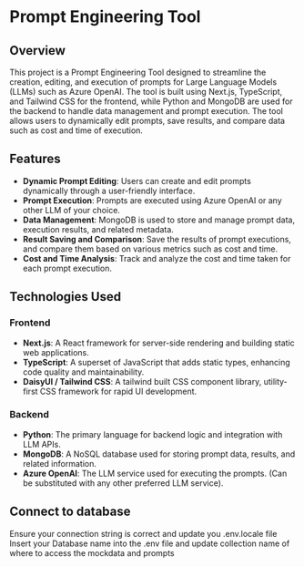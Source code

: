 # Prompt Engineering Tool

## Overview

This project is a Prompt Engineering Tool designed to streamline the creation, editing, and execution of prompts for Large Language Models (LLMs) such as Azure OpenAI. The tool is built using Next.js, TypeScript, and Tailwind CSS for the frontend, while Python and MongoDB are used for the backend to handle data management and prompt execution. The tool allows users to dynamically edit prompts, save results, and compare data such as cost and time of execution.

## Features

- **Dynamic Prompt Editing**: Users can create and edit prompts dynamically through a user-friendly interface.
- **Prompt Execution**: Prompts are executed using Azure OpenAI or any other LLM of your choice.
- **Data Management**: MongoDB is used to store and manage prompt data, execution results, and related metadata.
- **Result Saving and Comparison**: Save the results of prompt executions, and compare them based on various metrics such as cost and time.
- **Cost and Time Analysis**: Track and analyze the cost and time taken for each prompt execution.

## Technologies Used

### Frontend

- **Next.js**: A React framework for server-side rendering and building static web applications.
- **TypeScript**: A superset of JavaScript that adds static types, enhancing code quality and maintainability.
- **DaisyUI / Tailwind CSS**: A tailwind built CSS component library, utility-first CSS framework for rapid UI development.

### Backend

- **Python**: The primary language for backend logic and integration with LLM APIs.
- **MongoDB**: A NoSQL database used for storing prompt data, results, and related information.
- **Azure OpenAI**: The LLM service used for executing the prompts. (Can be substituted with any other preferred LLM service).


## Connect to database
Ensure your connection string is correct and update you .env.locale file
Insert your Database name into the .env file and update collection name of where to access the mockdata and prompts
